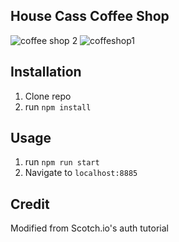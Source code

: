 ## House Cass Coffee Shop

![coffee shop 2](https://user-images.githubusercontent.com/102604674/172212471-3656c069-c51a-4021-9caf-8ed1a20a47c0.png)
![coffeshop1](https://user-images.githubusercontent.com/102604674/172212482-9d736811-0a61-440c-9bfa-dc03c0a2eaa3.png)

## Installation
1. Clone repo
2. run `npm install`

## Usage

1. run `npm run start`
2. Navigate to `localhost:8885`

## Credit

Modified from Scotch.io's auth tutorial
